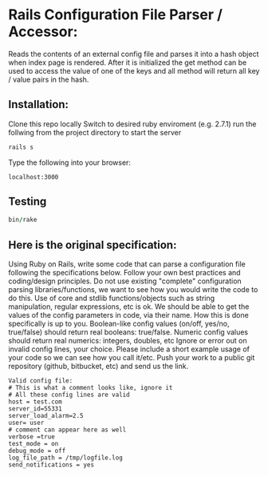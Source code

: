 # Rails Configuration File Parser / Accessor:
Reads the contents of an external config file and parses it into a hash object when index page is rendered. After it is initialized the get method can be used to access the value of one of the keys and all method will return all key / value pairs in the hash.

## Installation:
Clone this repo locally
Switch to desired ruby enviroment (e.g. 2.7.1)
run the follwing from the project directory to start the server
```ruby
rails s
```

Type the following into your browser:
```
localhost:3000
```

## Testing
```ruby
bin/rake
```

## Here is the original specification:
Using Ruby on Rails, write some code that can parse a configuration file following the specifications below. Follow your own best practices and coding/design principles.
Do not use existing "complete" configuration parsing libraries/functions, we want to see how you would write the code to do this.
Use of core and stdlib functions/objects such as string manipulation, regular expressions, etc is ok.
We should be able to get the values of the config parameters in code, via their name. How this is done specifically is up to you.
Boolean-like config values (on/off, yes/no, true/false) should return real booleans: true/false.
Numeric config values should return real numerics: integers, doubles, etc
Ignore or error out on invalid config lines, your choice.
Please include a short example usage of your code so we can see how you call it/etc.
Push your work to a public git repository (github, bitbucket, etc) and send us the link.

```
Valid config file:
# This is what a comment looks like, ignore it
# All these config lines are valid
host = test.com
server_id=55331
server_load_alarm=2.5
user= user
# comment can appear here as well
verbose =true
test_mode = on
debug_mode = off
log_file_path = /tmp/logfile.log
send_notifications = yes
```